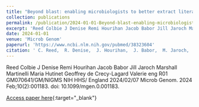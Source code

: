 ```yaml
---
title: "Beyond blast: enabling microbiologists to better extract literature, taxonomic distributions and gene neighbourhood information for protein families"
collection: publications
permalink: /publication/2024-01-01-Beyond-blast-enabling-microbiologists-to-better-extract-literature-taxonomic-distributions-and-gene-neighbourhood-information-for-protein-families
excerpt: 'Reed Colbie J Denise Remi Hourihan Jacob Babor Jill Jaroch Marshall Martinelli Maria Hutinet Geoffrey de Crecy-Lagard Valerie eng R01 GM070641/GM/NIGMS NIH HHS/ England 2024/02/07 Microb Genom. 2024 Feb;10(2):001183. doi: 10.1099/mgen.0.001183.'
date: 2024-01-01
venue: 'Microb Genom'
paperurl: 'https://www.ncbi.nlm.nih.gov/pubmed/38323604'
citation: ' C. Reed,  R. Denise,  J. Hourihan,  J. Babor,  M. Jaroch,  M. Martinelli,  G. Hutinet,  V. Crecy-Lagard, &quot;Beyond blast: enabling microbiologists to better extract literature, taxonomic distributions and gene neighbourhood information for protein families.&quot; Microb Genom, 2024.'
---
```

Reed Colbie J Denise Remi Hourihan Jacob Babor Jill Jaroch Marshall Martinelli Maria Hutinet Geoffrey de Crecy-Lagard Valerie eng R01 GM070641/GM/NIGMS NIH HHS/ England 2024/02/07 Microb Genom. 2024 Feb;10(2):001183. doi: 10.1099/mgen.0.001183.

[Access paper here](https://www.ncbi.nlm.nih.gov/pubmed/38323604){:target="_blank"}
